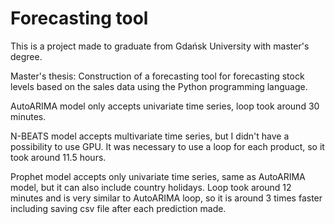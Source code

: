 # Forecasting tool

This is a project made to graduate from Gdańsk University with master's degree.

Master's thesis: Construction of a forecasting tool for forecasting stock levels based on the sales data using the Python programming language.

AutoARIMA model only accepts univariate time series, loop took around 30 minutes.

N-BEATS model accepts multivariate time series, but I didn't have a possibility to use GPU. It was necessary to use a loop for each product, so it took around 11.5 hours.

Prophet model accepts only univariate time series, same as AutoARIMA model, but it can also include country holidays. Loop took around 12 minutes and is very similar to AutoARIMA loop, so it is around 3 times faster including saving csv file after each prediction made.